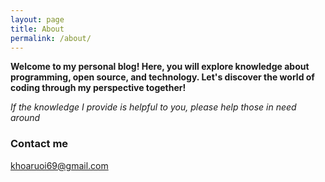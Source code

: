```yaml
---
layout: page
title: About
permalink: /about/
---
```


**Welcome to my personal blog! Here, you will explore knowledge about programming, open source, and technology. Let's discover the world of coding through my perspective together!**

*If the knowledge I provide is helpful to you, please help those in need around*

### Contact me 

[khoaruoi69@gmail.com](mailto:khoaruoi69@gmail.com)